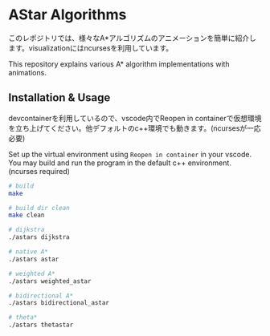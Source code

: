 # AStar Algorithms
このレポジトリでは、様々なA*アルゴリズムのアニメーションを簡単に紹介します。visualizationにはncursesを利用しています。

This repository explains various A* algorithm implementations with animations.

## Installation & Usage
devcontainerを利用しているので、vscode内でReopen in containerで仮想環境を立ち上げてください。他デフォルトのc++環境でも動きます。(ncursesが一応必要)

Set up the virtual environment using ```Reopen in container``` in your vscode. You may build and run the program in the default c++ environment. (ncurses required)

```bash
# build
make

# build dir clean
make clean

# dijkstra
./astars dijkstra

# native A*
./astars astar

# weighted A*
./astars weighted_astar

# bidirectional A*
./astars bidirectional_astar

# theta*
./astars thetastar
```
